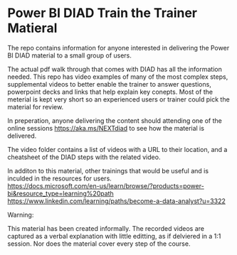 # Power BI DIAD Train the Trainer Matieral

The repo contains information for anyone interested in delivering the Power BI DIAD material to a small group of users.  

The actual pdf walk through that comes with DIAD has all the information needed.  This repo has video examples of many of the most complex steps, supplemental videos to  better enable the trainer to answer questions, powerpoint decks and links that help explain key conepts.  Most of the meterial is kept very short so an experienced users or trainer could pick the material for review.  

In preperation, anyone delivering the content should attending one of the online sessions https://aka.ms/NEXTdiad to see how the material is delivered.  

The video folder contains a list of videos with a URL to their location, and a cheatsheet of the DIAD steps with the related video.  

In additon to this material, other trainings that would be useful and is inculded in the resources for users.  
https://docs.microsoft.com/en-us/learn/browse/?products=power-bi&resource_type=learning%20path 
https://www.linkedin.com/learning/paths/become-a-data-analyst?u=3322 

Warning:

This material has been created informally.  The recorded videos are captured as a verbal explanation with little editting, as if delviered in a 1:1 session.
Nor does the material cover every step of the course.  



 



